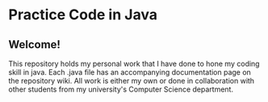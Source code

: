 # Practice Code in Java
## Welcome!
This repository holds my personal work that I have done to hone my coding skill in java. Each .java file has an accompanying documentation page on the repository wiki. All work is either my own or done in collaboration with other students from my university's Computer Science department.

